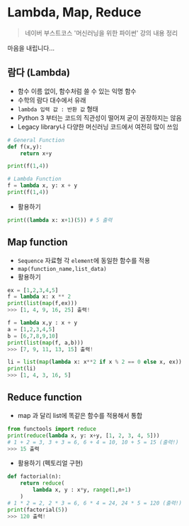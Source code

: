 # Lambda, Map, Reduce

> 네이버 부스트코스 '머신러닝을 위한 파이썬' 강의 내용 정리

마음을 내립니다...
## 람다 (Lambda)
- 함수 이름 없이, 함수처럼 쓸 수 있는 익명 함수
- 수학의 람다 대수에서 유래
- `lambda 입력 값 : 반환 값` 형태
- Python 3 부터는 코드의 직관성이 떨어져 굳이 권장하지는 않음
- Legacy library나 다양한 머신러닝 코드에서 여전히 많이 쓰임

```python
# General Function
def f(x,y):
    return x+y

print(f(1,4))

# Lambda Function
f = lambda x, y: x + y
print(f(1,4))
```

- 활용하기
```py
print((lambda x: x+1)(5)) # 5 출력
```

## Map function
- `Sequence` 자료형 각 `element`에 동일한 함수를 적용
- `map(function_name,list_data)`
- 활용하기
```py
ex = [1,2,3,4,5]
f = lambda x: x ** 2
print(list(map(f,ex)))
>>> [1, 4, 9, 16, 25] 출력!
```

```py
f = lambda x,y : x + y
a = [1,2,3,4,5]
b = [6,7,8,9,10]
print(list(map(f, a,b)))
>>> [7, 9, 11, 13, 15] 출력!

li = list(map(lambda x: x**2 if x % 2 == 0 else x, ex))
print(li)
>>> [1, 4, 3, 16, 5]
```

## Reduce function
- map 과 달리 list에 똑같은 함수를 적용해서 통합
```py
from functools import reduce
print(reduce(lambda x, y: x+y, [1, 2, 3, 4, 5]))
# 1 + 2 = 3, 3 + 3 = 6, 6 + 4 = 10, 10 + 5 = 15 (출력!)
>>> 15 출력
```
- 활용하기 (펙토리얼 구현)
```py
def factorial(n):
    return reduce(
        lambda x, y : x*y, range(1,n+1)
    )
# 1 * 2 = 2, 2 * 3 = 6, 6 * 4 = 24, 24 * 5 = 120 (출력!)
print(factorial(5))
>>> 120 출력!

```
